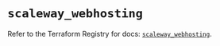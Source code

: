 # `scaleway_webhosting`

Refer to the Terraform Registry for docs: [`scaleway_webhosting`](https://registry.terraform.io/providers/scaleway/scaleway/2.57.0/docs/resources/webhosting).
